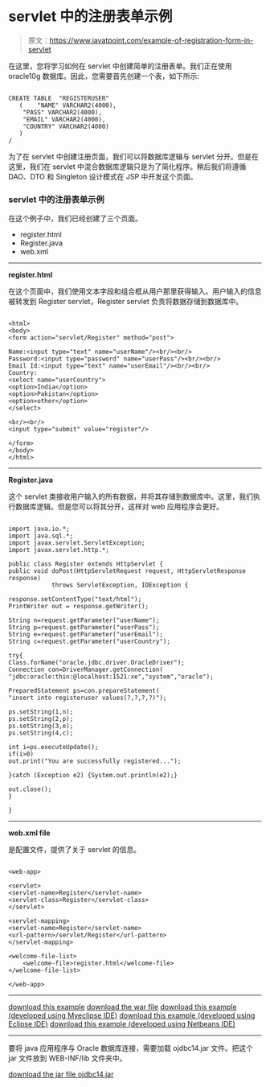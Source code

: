 # servlet 中的注册表单示例

> 原文：<https://www.javatpoint.com/example-of-registration-form-in-servlet>

在这里，您将学习如何在 servlet 中创建简单的注册表单。我们正在使用 oracle10g 数据库。因此，您需要首先创建一个表，如下所示:

```

CREATE TABLE  "REGISTERUSER" 
   (	"NAME" VARCHAR2(4000), 
	"PASS" VARCHAR2(4000), 
	"EMAIL" VARCHAR2(4000), 
	"COUNTRY" VARCHAR2(4000)
   )
/

```

为了在 servlet 中创建注册页面，我们可以将数据库逻辑与 servlet 分开。但是在这里，我们在 servlet 中混合数据库逻辑只是为了简化程序。稍后我们将遵循 DAO、DTO 和 Singleton 设计模式在 JSP 中开发这个页面。

### servlet 中的注册表单示例

在这个例子中，我们已经创建了三个页面。

*   register.html
*   Register.java
*   web.xml

* * *

**register.html**

在这个页面中，我们使用文本字段和组合框从用户那里获得输入。用户输入的信息被转发到 Register servlet，Register servlet 负责将数据存储到数据库中。

```

<html>
<body>
<form action="servlet/Register" method="post">

Name:<input type="text" name="userName"/><br/><br/>
Password:<input type="password" name="userPass"/><br/><br/>
Email Id:<input type="text" name="userEmail"/><br/><br/>
Country:
<select name="userCountry">
<option>India</option>
<option>Pakistan</option>
<option>other</option>
</select>

<br/><br/>
<input type="submit" value="register"/>

</form>
</body>
</html>

```

* * *

**Register.java**

这个 servlet 类接收用户输入的所有数据，并将其存储到数据库中。这里，我们执行数据库逻辑。但是您可以将其分开，这样对 web 应用程序会更好。

```

import java.io.*;
import java.sql.*;
import javax.servlet.ServletException;
import javax.servlet.http.*;

public class Register extends HttpServlet {
public void doPost(HttpServletRequest request, HttpServletResponse response)
			throws ServletException, IOException {

response.setContentType("text/html");
PrintWriter out = response.getWriter();

String n=request.getParameter("userName");
String p=request.getParameter("userPass");
String e=request.getParameter("userEmail");
String c=request.getParameter("userCountry");

try{
Class.forName("oracle.jdbc.driver.OracleDriver");
Connection con=DriverManager.getConnection(
"jdbc:oracle:thin:@localhost:1521:xe","system","oracle");

PreparedStatement ps=con.prepareStatement(
"insert into registeruser values(?,?,?,?)");

ps.setString(1,n);
ps.setString(2,p);
ps.setString(3,e);
ps.setString(4,c);

int i=ps.executeUpdate();
if(i>0)
out.print("You are successfully registered...");

}catch (Exception e2) {System.out.println(e2);}

out.close();
}

}

```

* * *

**web.xml file**

是配置文件，提供了关于 servlet 的信息。

```

<web-app>

<servlet>
<servlet-name>Register</servlet-name>
<servlet-class>Register</servlet-class>
</servlet>

<servlet-mapping>
<servlet-name>Register</servlet-name>
<url-pattern>/servlet/Register</url-pattern>
</servlet-mapping>

<welcome-file-list>
    <welcome-file>register.html</welcome-file>
</welcome-file-list>

</web-app>

```

* * *

[download this example](https://static.javatpoint.com/src/servlet/registeruser1.zip)
[download the war file](https://static.javatpoint.com/src/servlet/registeruser.war)
[download this example (developed using Myeclipse IDE)](https://static.javatpoint.com/src/servlet/mregisteruser.zip)
[download this example (developed using Eclipse IDE)](https://static.javatpoint.com/src/servlet/eclipse/registeruser.zip)
[download this example (developed using Netbeans IDE)](https://static.javatpoint.com/src/servlet/netbeans/registeruser.zip)

* * *

要将 java 应用程序与 Oracle 数据库连接，需要加载 ojdbc14.jar 文件。把这个 jar 文件放到 WEB-INF/lib 文件夹中。

[download the jar file ojdbc14.jar](https://static.javatpoint.com/src/jdbc/ojdbc14.jar)